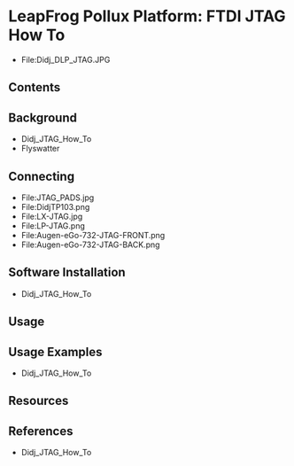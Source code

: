 # LeapFrog Pollux Platform: FTDI JTAG How To
* File:Didj_DLP_JTAG.JPG
## Contents
## Background
* Didj_JTAG_How_To
* Flyswatter
## Connecting
* File:JTAG_PADS.jpg
* File:DidjTP103.png
* File:LX-JTAG.jpg
* File:LP-JTAG.png
* File:Augen-eGo-732-JTAG-FRONT.png
* File:Augen-eGo-732-JTAG-BACK.png
## Software Installation
* Didj_JTAG_How_To
## Usage
## Usage Examples
* Didj_JTAG_How_To
## Resources
## References
* Didj_JTAG_How_To
